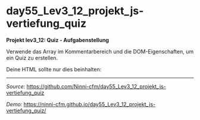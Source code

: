 # day55_Lev3_12_projekt_js-vertiefung_quiz

**Projekt lev3_12: Quiz - Aufgabenstellung**

Verwende das Array im Kommentarbereich und die DOM-Eigenschaften, um ein Quiz zu erstellen.

Deine HTML sollte nur dies beinhalten: <div id="content"></div>

---

_Source:_ https://github.com/Ninni-cfm/day55_Lev3_12_projekt_js-vertiefung_quiz

_Demo:_ https://ninni-cfm.github.io/day55_Lev3_12_projekt_js-vertiefung_quiz/
